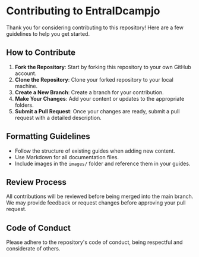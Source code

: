 # Contributing to EntraIDcampjo

Thank you for considering contributing to this repository! Here are a few
guidelines to help you get started.

## How to Contribute

1. **Fork the Repository**: Start by forking this repository to your own GitHub
   account.
2. **Clone the Repository**: Clone your forked repository to your local machine.
3. **Create a New Branch**: Create a branch for your contribution.
4. **Make Your Changes**: Add your content or updates to the appropriate
   folders.
5. **Submit a Pull Request**: Once your changes are ready, submit a pull request
   with a detailed description.

## Formatting Guidelines

* Follow the structure of existing guides when adding new content.
* Use Markdown for all documentation files.
* Include images in the `images/` folder and reference them in your guides.

## Review Process

All contributions will be reviewed before being merged into the main branch. We
may provide feedback or request changes before approving your pull request.

## Code of Conduct

Please adhere to the repository's code of conduct, being respectful and
considerate of others.
